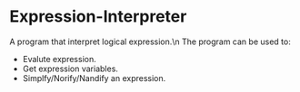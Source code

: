 # Expression-Interpreter
A program that interpret logical expression.\n
The program can be used to:
- Evalute expression.
- Get expression variables.
- Simplfy/Norify/Nandify an expression.
